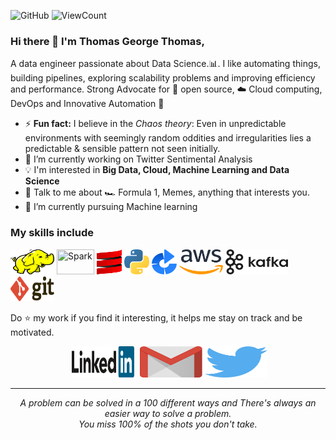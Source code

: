![GitHub](https://img.shields.io/github/license/Thomas-George-T/Thomas-George-T?style=flat)
![ViewCount](https://views.whatilearened.today/views/github/Thomas-George-T/Thomas-George-T.svg?cache=remove)

### Hi there 👋 I'm Thomas George Thomas,

A data engineer passionate about Data Science.:bar_chart:. I like automating things, building pipelines, exploring scalability problems and improving efficiency and performance. Strong Advocate for 📜 open source, :cloud: Cloud computing, DevOps and Innovative Automation :robot: 


- ⚡ **Fun fact:** I believe in the *Chaos theory*: Even in unpredictable environments with seemingly random oddities and irregularities lies a predictable & sensible pattern not seen initially.
- 🔭 I’m currently working on Twitter Sentimental Analysis
- :bulb: I'm interested in **Big Data, Cloud, Machine Learning and Data Science**
- 💬 Talk to me about :racing_car: Formula 1, Memes, anything that interests you.
- 🌱 I’m currently pursuing Machine learning

### My skills include

<p align="left">
	<img title="Hadoop" src="/assets/hadoop.svg" width="70" height="40" />
	<img title="Spark" src="https://upload.wikimedia.org/wikipedia/commons/f/f3/Apache_Spark_logo.svg" width="60" height="40" />
	<img title="Scala" src="/assets/scala.svg" width="40" height="40" />
	<img title="Python" src="/assets/python.svg" width="40" height="40" />
	<img title="Bamboo" src="/assets/bamboo.svg" width="40" height="40" />
	<img title="AWS" src="/assets/aws.svg" width="70" height="40" />
	<img title="Kafka" src="/assets/kafka.svg" width="100" height="40" />
	<img title="Git" src="/assets/git.svg" width="70" height="40" />
</p>

<!--
**Thomas-George-T/Thomas-George-T** is a ✨ _special_ ✨ repository because its `README.md` (this file) appears on your GitHub profile.

Here are some ideas to get you started:

- 🔭 I’m currently working on ...
- 🌱 I’m currently learning ...
- 👯 I’m looking to collaborate on ...
- 🤔 I’m looking for help with ...
- 💬 Ask me about ...
- 📫 How to reach me: ...
- 😄 Pronouns: ...
- ⚡ Fun fact: ...
-->

Do :star: my work if you find it interesting, it helps me stay on track and be motivated.

<p align="center">
    <a href="https://www.linkedin.com/in/thomasgeorgethomas/"><img alt="Linkedin profile" title="Linkedin" src="/assets/linkedin.svg" width="100" height="50" hspace="5" /></a>
    <a href="mailto:thomasgeorgethomas@gmail.com"><img alt="Gmail" src="/assets/google-gmail.svg" title="Email" width="100" height="50" /></a>
    <a href="https://twitter.com/Thomas_George_T"><img alt="Twitter" src="/assets/twitter.svg" title="Twitter" width="100" height="50" /></a>
</p>
<hr \>
<p align="center">
   <i>A problem can be solved in a 100 different ways and There's always an easier way to solve a problem.</i>
   <br>
   <i>You miss 100% of the shots you don't take.</i>
</p>       
 
